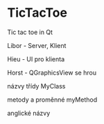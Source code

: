 # TicTacToe
<p>Tic tac toe in Qt</p>
<p>Libor - Server, Klient</p>
<p>Hieu  - UI pro klienta</p>
<p>Horst - QGraphicsView se hrou</p>

<p>názvy třídy        MyClass</p>
<p>metody a proměnné  myMethod</p>
<p>anglické názvy</p>



